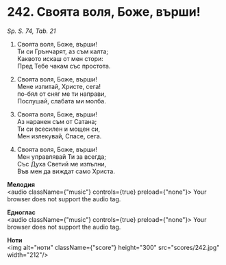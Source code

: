 # 242. Своята воля, Боже, върши!  

*Sp. S. 74, Tab. 21*  

1. Своята воля, Боже, върши!  
Ти си Грънчарят, аз съм калта;  
Каквото искаш от мен стори:  
Пред Тебе чакам със простота.  

2. Своята воля, Боже, върши!  
Мене изпитай, Христе, сега!  
по-бял от сняг ме ти направи,  
Послушай, слабата ми молба.  

3. Своята воля, Боже, върши!  
Аз наранен съм от Сатана;  
Ти си всесилен и мощен си,  
Мен излекувай, Спасе, сега.  

4. Своята воля, Боже, върши!  
Мен управлявай Ти за всегда;  
Със Духа Светий ме изпълни,  
Във мен да виждат само Христа.  

__Мелодия__  
<audio className={"music"} controls={true} preload={"none"}><source src="mp3/242.mp3" type="audio/mpeg"/>
Your browser does not support the audio tag.
</audio>  

__Едноглас__  
<audio className={"music"} controls={true} preload={"none"}><source src="transp/242.mp3" type="audio/mpeg"/>
Your browser does not support the audio tag.
</audio>  

__Ноти__  
<img alt="ноти" className={"score"} height="300" src="scores/242.jpg" width="212"/>
